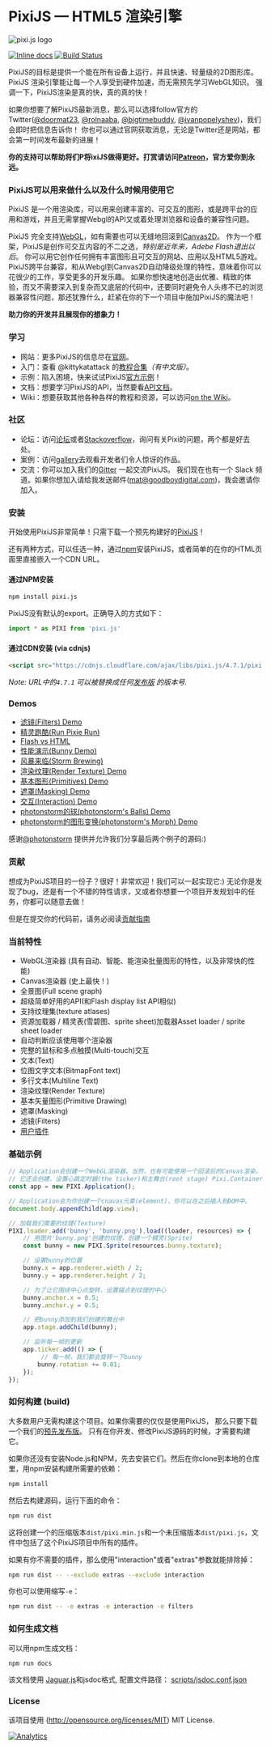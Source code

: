 PixiJS — HTML5 渲染引擎
=============

![pixi.js logo](http://pixijs.download/pixijs-banner.png)

[![Inline docs](http://inch-ci.org/github/pixijs/pixi.js.svg?branch=dev)](http://inch-ci.org/github/pixijs/pixi.js)
[![Build Status](https://travis-ci.org/pixijs/pixi.js.svg?branch=dev)](https://travis-ci.org/pixijs/pixi.js)

PixiJS的目标是提供一个能在所有设备上运行，并且快速、轻量级的2D图形库。
PixiJS 渲染引擎能让每一个人享受到硬件加速，而无需预先学习WebGL知识。
强调一下，PixiJS渲染是真的快，真的真的快！

如果你想要了解PixiJS最新消息，那么可以选择follow官方的Twitter([@doormat23](https://twitter.com/doormat23), [@rolnaaba](https://twitter.com/rolnaaba), [@bigtimebuddy](https://twitter.com/bigtimebuddy), [@ivanpopelyshev](https://twitter.com/ivanpopelyshev))，我们会即时把信息告诉你！
你也可以通过官网获取消息，无论是Twitter还是网站，都会第一时间发布最新的进展！

**你的支持可以帮助将们P将ixiJS做得更好。打赏请访问[Patreon](https://www.patreon.com/user?u=2384552&ty=h&u=2384552)，官方爱你到永远。**

### PixiJS可以用来做什么以及什么时候用使用它

PixiJS 是一个用渲染库，可以用来创建丰富的、可交互的图形，或是跨平台的应用和游戏，并且无需掌握Webgl的API又或着处理浏览器和设备的兼容性问题。

PixiJS 完全支持[WebGL](https://en.wikipedia.org/wiki/WebGL)，如有需要也可以无缝地回滚到[Canvas2D](https://en.wikipedia.org/wiki/Canvas_element)。
作为一个框架，PixiJS是创作可交互内容的不二之选，*特别是近年来，Adebe Flash退出以后*。
你可以用它创作任何拥有丰富图形且可交互的网站、应用以及HTML5游戏。
PixiJS跨平台兼容，和从Webgl到Canvas2D自动降级处理的特性，意味着你可以花很少的工作，享受更多的开发乐趣。
如果你想快速地创造出优雅、精致的体验，而又不需要深入到复杂而又底层的代码中，还要同时避免令人头疼不已的浏览器兼容性问题，那还犹豫什么，赶紧在你的下一个项目中施加PixiJS的魔法吧！

**助力你的开发并且展现你的想象力！**

### 学习 ###
- 网站：更多PixiJS的信息尽在[官网](http://www.pixijs.com/)。
- 入门：查看 @kittykatattack 的[教程合集](https://github.com/kittykatattack/learningPixi)*（有中文版）*。
- 示例：陷入困境，快来试试PixiJS[官方示例](http://pixijs.github.io/examples/)！
- 文档：想要学习PixiJS的API，当然要看[API文档](https://pixijs.github.io/docs/)。
- Wiki：想要获取其他各种各样的教程和资源，可以访问[on the Wiki](https://github.com/pixijs/pixi.js/wiki)。

### 社区 ###
- 论坛：访问[论坛](http://www.html5gamedevs.com/forum/15-pixijs/)或者[Stackoverflow](http://stackoverflow.com/search?q=pixi.js)，询问有关Pixi的问题，两个都是好去处。
- 案例：访问[gallery](http://www.pixijs.com/gallery)去观看开发者们令人惊讶的作品。
- 交流：你可以加入我们的[Gitter](https://gitter.im/pixijs/pixi.js) 一起交流PixiJS。 我们现在也有一个 Slack 频道。如果你想加入请给我发送邮件(mat@goodboydigital.com)，我会邀请你加入。

### 安装 ###

开始使用PixiJS非常简单！只需下载一个预先构建好的[PixiJS](https://github.com/pixijs/pixi.js/wiki/FAQs#where-can-i-get-a-build)！

还有两种方式，可以任选一种，通过[npm](https://docs.npmjs.com/getting-started/what-is-npm)安装PixiJS，或者简单的在你的HTML页面里直接嵌入一个CDN URL。

#### 通过NPM安装

```sh
npm install pixi.js
```
PixiJS没有默认的export。正确导入的方式如下：

```js
import * as PIXI from 'pixi.js'
```

#### 通过CDN安装 (via cdnjs)

```html
<script src="https://cdnjs.cloudflare.com/ajax/libs/pixi.js/4.7.1/pixi.min.js"></script>
```

_Note: URL中的`4.7.1` 可以被替换成任何[发布版](https://github.com/pixijs/pixi.js/releases) 的版本号._

### Demos ###

- [滤镜(Filters) Demo](http://pixijs.io/pixi-filters/tools/demo/)
- [精灵跑酷(Run Pixie Run)](http://work.goodboydigital.com/runpixierun/)
- [Flash vs HTML](http://flashvhtml.com)
- [性能演示(Bunny Demo)](http://www.goodboydigital.com/pixijs/bunnymark)
- [风暴来临(Storm Brewing)](http://www.goodboydigital.com/pixijs/storm)
- [渲染纹理(Render Texture) Demo](http://www.goodboydigital.com/pixijs/examples/11)
- [基本图形(Primitives) Demo](http://www.goodboydigital.com/pixijs/examples/13)
- [遮罩(Masking) Demo](http://www.goodboydigital.com/pixijs/examples/14)
- [交互(Interaction) Demo](http://www.goodboydigital.com/pixijs/examples/6)
- [photonstorm的球(photonstorm's Balls) Demo](http://gametest.mobi/pixi/balls)
- [photonstorm的图形变换(photonstorm's Morph) Demo](http://gametest.mobi/pixi/morph)

感谢[@photonstorm](https://twitter.com/photonstorm)
提供并允许我们分享最后两个例子的源码:)

### 贡献 ###

想成为PixiJS项目的一份子？很好！非常欢迎！我们可以一起实现它:)
无论你是发现了bug，还是有一个不错的特性请求，又或者你想要一个项目开发规划中的任务，你都可以随意去做！

但是在提交你的代码前，请务必阅读[贡献指南](.github/CONTRIBUTING.md)

### 当前特性 ###

- WebGL渲染器 (具有自动、智能、能渲染批量图形的特性，以及非常快的性能)
- Canvas渲染器 (史上最快！)
- 全景图(Full scene graph)
- 超级简单好用的API(和Flash display list API相似)
- 支持纹理集(texture atlases)
- 资源加载器 / 精灵表(雪碧图、sprite sheet)加载器Asset loader / sprite sheet loader
- 自动判断应该使用哪个渲染器
- 完整的鼠标和多点触摸(Multi-touch)交互
- 文本(Text)
- 位图文字文本(BitmapFont text)
- 多行文本(Multiline Text)
- 渲染纹理(Render Texture)
- 基本矢量图形(Primitive Drawing)
- 遮罩(Masking)
- 滤镜(Filters)
- [用户插件](https://github.com/pixijs/pixi.js/wiki/v3-Pixi-Plugins)

### 基础示例 ###

```js
// Application会创建一个WebGL渲染器，当然，也有可能使用一个回滚后的Canvas渲染。
// 它还会创建、设置心跳定时器(the ticker)和主舞台(root stage) Pixi.Container
const app = new PIXI.Application();

// Application会为你创建一个cnavas元素(element)，你可以在之后插入到DOM中。
document.body.appendChild(app.view);

// 加载我们需要的纹理(Texture)
PIXI.loader.add('bunny', 'bunny.png').load((loader, resources) => {
    // 用图片'bunny.png'创建的纹理，创建一个精灵(Sprite)
    const bunny = new PIXI.Sprite(resources.bunny.texture);

    // 设置bunny的位置
    bunny.x = app.renderer.width / 2;
    bunny.y = app.renderer.height / 2;

    // 为了让它围绕中心点旋转，设置锚点到纹理的中心
    bunny.anchor.x = 0.5;
    bunny.anchor.y = 0.5;

    // 把bunny添加到我们创建的舞台中
    app.stage.addChild(bunny);

    // 监听每一帧的更新
    app.ticker.add(() => {
         // 每一帧，我们都会旋转一下bunny
        bunny.rotation += 0.01;
    });
});
```

### 如何构建 (build) ###

大多数用户无需构建这个项目。如果你需要的仅仅是使用PixiJS，
那么只要下载一个我们的[预先发布版](https://github.com/pixijs/pixi.js/releases)。
只有在你开发、修改PixiJS源码的时候，才需要构建它。

如果你还没有安装Node.js和NPM，先去安装它们。然后在你clone到本地的仓库里，用npm安装构建所需要的依赖：


```sh
npm install
```

然后去构建源码，运行下面的命令：

```sh
npm run dist
```

这将创建一个的压缩版本`dist/pixi.min.js`和一个未压缩版本`dist/pixi.js`，文件中包括了这个PixiJS项目中所有的插件。

如果有你不需要的插件，那么使用"interaction"或者"extras"参数就能排除掉：

```sh
npm run dist -- --exclude extras --exclude interaction
```

你也可以使用缩写`-e`：

```sh
npm run dist -- -e extras -e interaction -e filters
```

### 如何生成文档  ###

可以用npm生成文档：

```sh
npm run docs
```

该文档使用 [Jaguar.js](https://github.com/pixijs/jaguarjs-jsdoc)和jsdoc格式, 配置文件路径： [scripts/jsdoc.conf.json](scripts/jsdoc.conf.json)

### License ###

该项目使用 (http://opensource.org/licenses/MIT) MIT License.

[![Analytics](https://ga-beacon.appspot.com/UA-39213431-2/pixi.js/index)](https://github.com/igrigorik/ga-beacon)